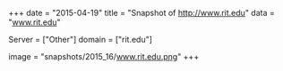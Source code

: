 
+++
date = "2015-04-19"
title = "Snapshot of http://www.rit.edu"
data = "www.rit.edu"

Server = ["Other"]
domain = ["rit.edu"]

  image = "snapshots/2015_16/www.rit.edu.png"
+++
#
